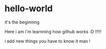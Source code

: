 # hello-world
it's the beginning 

Here i am i'm learnning how github works :D !!!!! 

i add new things you have to know it man !
